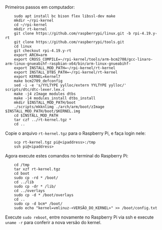 Primeiros passos em computador:

```
	sudo apt install bc bison flex libssl-dev make
	mkdir ~/rpi-kernel
	cd ~/rpi-kernel
	mkdir rt-kernel
	git clone https://github.com/raspberrypi/linux.git -b rpi-4.19.y-rt
	git clone https://github.com/raspberrypi/tools.git
	cd linux
	git checkout rpi-4.19.y-rt
	export ARCH=arm
	export CROSS_COMPILE=~/rpi-kernel/tools/arm-bcm2708/gcc-linaro-arm-linux-gnueabihf-raspbian-x64/bin/arm-linux-gnueabihf-
	export INSTALL_MOD_PATH=~/rpi-kernel/rt-kernel
	export INSTALL_DTBS_PATH=~/rpi-kernel/rt-kernel
	export KERNEL=kernel7
	make bcm2709_defconfig
	sed -i -e 's/YYLTYPE yylloc/extern YYLTYPE yylloc/' scripts/dtc/dtc-lexer.lex.c
	make -j4 zImage modules dtbs
	make -j4 modules_install dtbs_install
	mkdir $INSTALL_MOD_PATH/boot
	./scripts/mkknlimg ./arch/arm/boot/zImage $INSTALL_MOD_PATH/boot/$KERNEL.img
	cd $INSTALL_MOD_PATH
	tar czf ../rt-kernel.tgz *
	cd ..
```

Copie o arquivo ```rt-kernel.tgz``` para o Raspberry Pi, e faça login nele:

```
	scp rt-kernel.tgz pi@<ipaddress>:/tmp
	ssh pi@<ipaddress>
```

Agora execute estes comandos no terminal do Raspberry Pi:

```
	cd /tmp
	tar xzf rt-kernel.tgz
	cd boot
	sudo cp -rd * /boot/
	cd ../lib
	sudo cp -dr * /lib/
	cd ../overlays
	sudo cp -d * /boot/overlays
	cd ..
	sudo cp -d bcm* /boot/
	sudo echo "kernel=vmlinuz-<VERSÃO_DO_KERNEL>" >> /boot/config.txt
```

Execute ```sudo reboot```, entre novamente no Raspberry Pi via ssh e execute ```uname -r``` para
conferir a nova versão do kernel.








<!--Siga [https://www.raspberrypi.com/documentation/computers/linux_kernel.html](https://www.raspberrypi.com/documentation/computers/linux_kernel.html) para instalar uma branch do kernel com RT PREEMPT (por exemplo, [https://github.com/raspberrypi/linux/tree/rpi-4.19.y-rt](https://github.com/raspberrypi/linux/tree/rpi-4.19.y-rt).

Pode ser necessário fazer [isso](https://github.com/BPI-SINOVOIP/BPI-M4-bsp/issues/4#issue-663584220).-->
